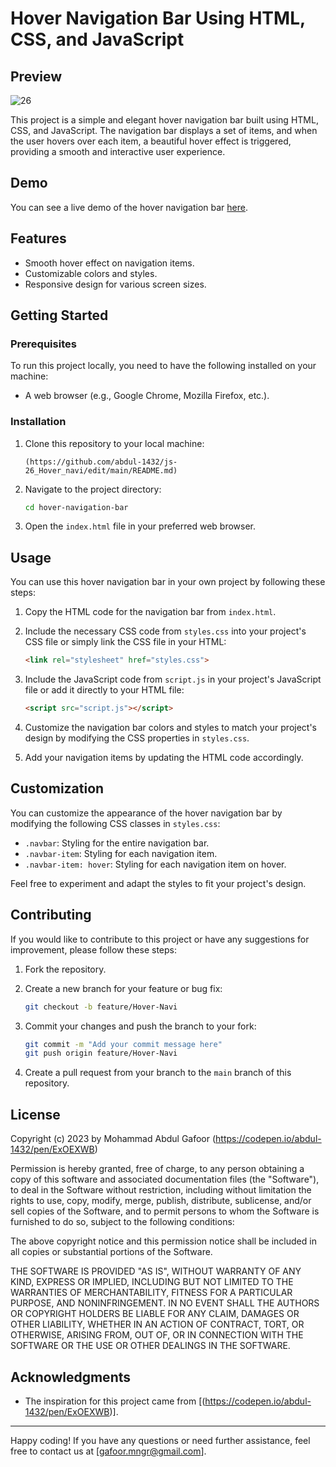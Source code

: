 # Hover Navigation Bar Using HTML, CSS, and JavaScript

## Preview

![26](https://github.com/abdul-1432/js-26_Hover_navi/assets/124916666/921c2884-9114-4983-a4cb-2c1eae1fb1a5)

This project is a simple and elegant hover navigation bar built using HTML, CSS, and JavaScript. The navigation bar displays a set of items, and when the user hovers over each item, a beautiful hover effect is triggered, providing a smooth and interactive user experience.

## Demo

You can see a live demo of the hover navigation bar [here](https://codepen.io/abdul-1432/pen/ExOEXWB).

## Features

- Smooth hover effect on navigation items.
- Customizable colors and styles.
- Responsive design for various screen sizes.

## Getting Started

### Prerequisites

To run this project locally, you need to have the following installed on your machine:

- A web browser (e.g., Google Chrome, Mozilla Firefox, etc.).

### Installation

1. Clone this repository to your local machine:

   ```bash[
   (https://github.com/abdul-1432/js-26_Hover_navi/edit/main/README.md)
   ```

2. Navigate to the project directory:

   ```bash
   cd hover-navigation-bar
   ```

3. Open the `index.html` file in your preferred web browser.

## Usage

You can use this hover navigation bar in your own project by following these steps:

1. Copy the HTML code for the navigation bar from `index.html`.

2. Include the necessary CSS code from `styles.css` into your project's CSS file or simply link the CSS file in your HTML:

   ```HTML
   <link rel="stylesheet" href="styles.css">
   ```

3. Include the JavaScript code from `script.js` in your project's JavaScript file or add it directly to your HTML file:

   ```html
   <script src="script.js"></script>
   ```

4. Customize the navigation bar colors and styles to match your project's design by modifying the CSS properties in `styles.css`.

5. Add your navigation items by updating the HTML code accordingly.

## Customization

You can customize the appearance of the hover navigation bar by modifying the following CSS classes in `styles.css`:

- `.navbar`: Styling for the entire navigation bar.
- `.navbar-item`: Styling for each navigation item.
- `.navbar-item: hover`: Styling for each navigation item on hover.

Feel free to experiment and adapt the styles to fit your project's design.

## Contributing

If you would like to contribute to this project or have any suggestions for improvement, please follow these steps:

1. Fork the repository.

2. Create a new branch for your feature or bug fix:

   ```bash
   git checkout -b feature/Hover-Navi
   ```

3. Commit your changes and push the branch to your fork:

   ```bash
   git commit -m "Add your commit message here"
   git push origin feature/Hover-Navi
   ```

4. Create a pull request from your branch to the `main` branch of this repository.

## License

Copyright (c) 2023 by Mohammad Abdul Gafoor (https://codepen.io/abdul-1432/pen/ExOEXWB)

Permission is hereby granted, free of charge, to any person obtaining a copy of this software and associated documentation files (the "Software"), to deal in the Software without restriction, including without limitation the rights to use, copy, modify, merge, publish, distribute, sublicense, and/or sell copies of the Software, and to permit persons to whom the Software is furnished to do so, subject to the following conditions:

The above copyright notice and this permission notice shall be included in all copies or substantial portions of the Software.

THE SOFTWARE IS PROVIDED "AS IS", WITHOUT WARRANTY OF ANY KIND, EXPRESS OR IMPLIED, INCLUDING BUT NOT LIMITED TO THE WARRANTIES OF MERCHANTABILITY, FITNESS FOR A PARTICULAR PURPOSE, AND NONINFRINGEMENT. IN NO EVENT SHALL THE AUTHORS OR COPYRIGHT HOLDERS BE LIABLE FOR ANY CLAIM, DAMAGES OR OTHER LIABILITY, WHETHER IN AN ACTION OF CONTRACT, TORT, OR OTHERWISE, ARISING FROM, OUT OF, OR IN CONNECTION WITH THE SOFTWARE OR THE USE OR OTHER DEALINGS IN THE SOFTWARE.



## Acknowledgments

- The inspiration for this project came from [(https://codepen.io/abdul-1432/pen/ExOEXWB)].

---

Happy coding! If you have any questions or need further assistance, feel free to contact us at [gafoor.mngr@gmail.com].
